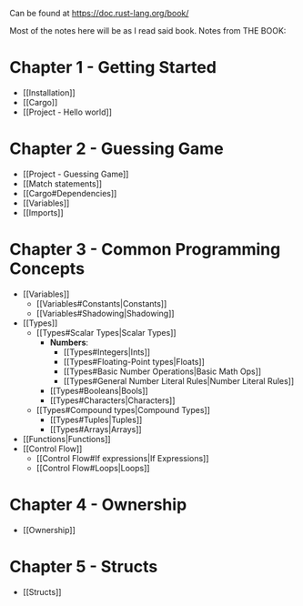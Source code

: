 Can be found at https://doc.rust-lang.org/book/

Most of the notes here will be as I read said book.
Notes from THE BOOK:
# Chapter 1 - Getting Started
* [[Installation]]
* [[Cargo]]
* [[Project - Hello world]]
# Chapter 2 - Guessing Game
* [[Project - Guessing Game]]
* [[Match statements]]
* [[Cargo#Dependencies]]
* [[Variables]]
* [[Imports]]
# Chapter 3 - Common Programming Concepts
* [[Variables]]
	* [[Variables#Constants|Constants]]
	* [[Variables#Shadowing|Shadowing]]
* [[Types]]
	* [[Types#Scalar Types|Scalar Types]]
		* __Numbers__:
			* [[Types#Integers|Ints]]
			* [[Types#Floating-Point types|Floats]]
			* [[Types#Basic Number Operations|Basic Math Ops]]
			* [[Types#General Number Literal Rules|Number Literal Rules]]
		* [[Types#Booleans|Bools]]
		* [[Types#Characters|Characters]]
	* [[Types#Compound types|Compound Types]]
		* [[Types#Tuples|Tuples]]
		* [[Types#Arrays|Arrays]]
* [[Functions|Functions]]
* [[Control Flow]]
	* [[Control Flow#If expressions|If Expressions]]
	* [[Control Flow#Loops|Loops]]
# Chapter 4 - Ownership
* [[Ownership]]
# Chapter 5 - Structs
- [[Structs]]